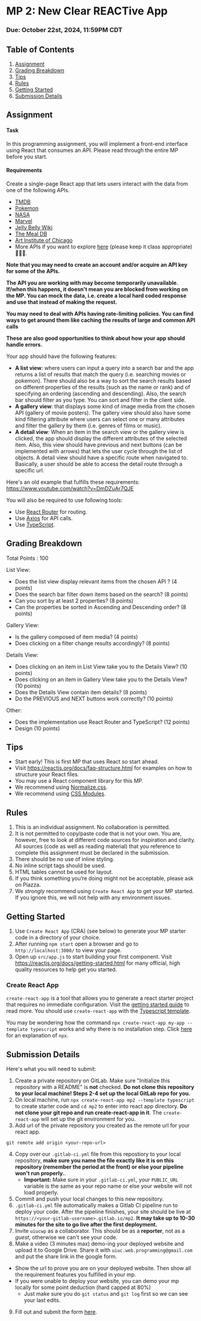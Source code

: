 # MP 2: New Clear REACTive App
### Due: October 22st, 2024, 11:59PM CDT

## Table of Contents
1. [Assignment](#assignment)
2. [Grading Breakdown](#grading-breakdown)
3. [Tips](#tips)
4. [Rules](#rules)
5. [Getting Started](#getting-started)
6. [Submission Details](#submission-details)

## Assignment

#### Task
In this programming assignment, you will implement a front-end interface using React that consumes an API. Please read through the entire MP before you start.

#### Requirements
Create a single-page React app that lets users interact with the data from one of the following APIs.
  - [TMDB](https://www.themoviedb.org/documentation/api)
  - [Pokemon](https://pokeapi.co/)
  - [NASA](https://api.nasa.gov/index.html)
  - [Marvel](https://developer.marvel.com/)
  - [Jelly Belly Wiki](https://jelly-belly-wiki.netlify.app/)
  - [The Meal DB](https://www.themealdb.com/api.php)
  - [Art Institute of Chicago](https://api.artic.edu/docs/) 
  - More APIs if you want to explore [here](https://publicapis.dev) (please keep it class appropriate) 🫵🤨📸.

**Note that you may need to create an account and/or acquire an API key for some of the APIs.**

**The API you are working with may become temporarily unavailable. If/when this happens, it doesn't mean you are blocked from working on the MP. You can mock the data, i.e. create a local hard coded response and use that instead of making the request.**

**You may need to deal with APIs having rate-limiting policies. You can find ways to get around them like caching the results of large and common API calls**

**These are also good opportunities to think about how your app should handle errors.**

Your app should have the following features:
  - **A list view**:  where users can input a query into a search bar and the app returns a list of results that match the query (i.e. searching movies or pokemon). There should also be a way to sort the search results based on different properties of the results (such as the name or rank) and of specifying an ordering (ascending and descending). Also, the search bar should filter as you type. You can sort and filter in the client side.
  - **A gallery view**: that displays some kind of image media from the chosen API (gallery of movie posters). The gallery view should also have some kind filtering attribute where users can select one or many attributes and filter the gallery by them (i.e. genres of films or music).
  -  **A detail view**: When an item in the search view or the gallery view is clicked, the app should display the different attributes of the selected item. Also, this view should have previous and next buttons (can be implemented with arrows) that lets the user cycle through the list of objects. A detail view should have a specific route when navigated to. Basically, a user should be able to access the detail route through a specific url.

Here's an old example that fulfills these requirements: https://www.youtube.com/watch?v=DmDZuAr7QJE

You will also be required to use following tools:
  - Use [React Router](https://reactrouter.com/web/guides/quick-start) for routing.
  - Use [Axios](https://www.npmjs.com/package/axios) for API calls.
  - Use [TypeScript](https://www.typescriptlang.org/docs/handbook/react.html).

## Grading Breakdown
Total Points : 100

List View:
  - Does the list view display relevant items from the chosen API ? (4 points)
  - Does the search bar filter down items based on the search? (8 points)
  - Can you sort by at least 2 properties?  (8 points)
  - Can the properties be sorted in Ascending and Descending order?  (8 points)

Gallery View:
  - Is the gallery composed of item media?  (4 points)
  - Does clicking on a filter change results accordingly?  (8 points)

Details View:
  - Does clicking on an item in List View take you to the Details View?  (10 points)
  - Does clicking on an item in Gallery View take you to the Details View?  (10 points)
  - Does the Details View contain item details?  (8 points)
  - Do the PREVIOUS and NEXT buttons work correctly?  (10 points)

Other:
  - Does the implementation use React Router and TypeScript?  (12 points)
  - Design (10 points)

## Tips
  - Start early! This is first MP that uses React so start ahead.
  - Visit https://reactjs.org/docs/faq-structure.html for examples on how to structure your React files.
  - You may use a React component library for this MP.
  - We recommend using [Normalize.css](https://necolas.github.io/normalize.css/).
  - We recommend using [CSS Modules](https://blog.bitsrc.io/how-to-use-sass-and-css-modules-with-create-react-app-83fa8b805e5e).

## Rules
1. This is an individual assignment. No collaboration is permitted.
2. It is not permitted to copy/paste code that is not your own. You are, however, free to look at different code sources for inspiration and clarity. All sources (code as well as reading material) that you reference to complete this assignment must be declared in the submission.
3. There should be no use of inline styling.
4. No inline script tags should be used.
5. HTML tables cannot be used for layout.
6. If you think something you’re doing might not be acceptable, please ask on Piazza.
7. We *strongly* recommend using `Create React App` to get your MP started. If you ignore this, we will not help with any environment issues.

## Getting Started
1. Use `Create React App` (CRA) (see below) to generate your MP starter code in a directory of your choice.
2. After running `npm start` open a browser and go to `http://localhost:3000/` to view your page.
3. Open up `src/app.js` to start building your first component. Visit https://reactjs.org/docs/getting-started.html for many official, high quality resources to help get you started.

### Create React App
`create-react-app` is a tool that allows you to generate a react starter project that requires no immediate configuration. Visit the [getting started guide](https://facebook.github.io/create-react-app/docs/getting-started) to read more. You should use `create-react-app` with the [Typescript template](https://create-react-app.dev/docs/getting-started/#creating-a-typescript-app).

You may be wondering how the command `npx create-react-app my-app --template typescript` works and why there is no installation step. Click [here](https://www.bram.us/2017/07/15/introducing-npx-an-npm-package-runner/) for an explanation of `npx`.


## Submission Details

Here's what you will need to submit:
1. Create a private repository on GitLab. Make sure "Initialize this repository with a README" is **not** checked. **Do not clone this repository to your local machine! Steps 2-4 set up the local GitLab repo for you.**
2. On local machine, run `npx create-react-app mp2 --template typescript` to create starter code and `cd mp2` to enter into react app directory. **Do not clone your git repo and run create-react-app in it**. The `create-react-app` will set up the git environment for you.
3. Add url of the private repository you created as the remote url for your react app.
```
git remote add origin <your-repo-url>
```
4. Copy over our `.gitlab-ci.yml` file from this repostiory to your local repository, **make sure you name the file exactly like it is on this repository (remember the period at the front) or else your pipeline won't run properly.**.
    - **Important:** Make sure in your `.gitlab-ci.yml`, your `PUBLIC_URL` variable is the same as your repo name or else your website will not load properly.
5. Commit and push your local changes to this new repository.
6. `.gitlab-ci.yml` file automatically makes a Gitlab CI pipeline run to deploy your code. After the pipeline finishes, your site should be live at `https://<your-gitlab-username>.gitlab.io/mp2`. **It may take up to 10-30 minutes for the site to go live after the first deployment.**
7. Invite `uiucwp` as a collaborator. This should be as a **reporter**, not as a *guest*, otherwise we can't see your code.
8. Make a video (3 minutes max) demo-ing your deployed website and upload it to Google Drive. Share it with `uiuc.web.programming@gmail.com` and put the share link in the google form.

- Show the url to prove you are on your deployed website. Then show all the requirement features you fulfilled in your mp.
- If you were unable to deploy your website, you can demo your mp locally for some point deduction (hard capped at 80%)
  - Just make sure you do `git status` and `git log` first so we can see your last edits.

9. Fill out and submit the form [here](https://forms.gle/u8ehXaHnmCAwTsUL8).
